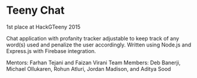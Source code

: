 # Teeny Chat
1st place at HackGTeeny 2015

Chat application with profanity tracker adjustable to keep track of any word(s) used and penalize the user accordingly. Written using Node.js and Express.js with Firebase integration.

Mentors: Farhan Tejani and Faizan Virani
Team Members: Deb Banerji, Michael Ollukaren, Rohun Atluri, Jordan Madison, and Aditya Sood
